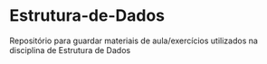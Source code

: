 # Estrutura-de-Dados
Repositório para guardar materiais de aula/exercícios utilizados na disciplina de Estrutura de Dados 
